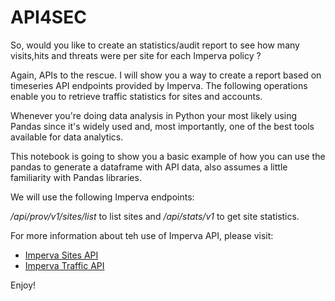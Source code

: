 # API4SEC

So, would you like to create an statistics/audit report to see how many visits,hits and threats were per site for each Imperva policy ?

Again, APIs to the rescue.  I will show you a way to create a report based on timeseries API endpoints provided by Imperva.  The following operations enable you to retrieve traffic statistics for sites and accounts.

Whenever you're doing data analysis in Python your most likely using Pandas since it's widely used and, most importantly, one of the best tools available for data analytics.

This notebook is going to show you a basic example of how you can use the pandas to generate a dataframe with API data, also assumes a little familiarity with Pandas libraries.

We will use the following Imperva endpoints:

*/api/prov/v1/sites/list* to list sites and */api/stats/v1* to get site statistics.

For more information about teh use of Imperva API, please visit:
- [Imperva Sites API](https://docs.imperva.com/bundle/cloud-application-security/page/api/sites-api.htm)
- [Imperva Traffic API](https://docs.imperva.com/bundle/cloud-application-security/page/api/traffic-api.htm)

Enjoy!
